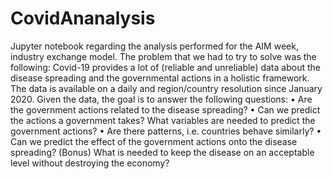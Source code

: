 # CovidAnanalysis
Jupyter notebook regarding the analysis performed for the AIM week, industry exchange model.
The problem that we had to try to solve was the following:
Covid-19 provides a lot of (reliable and unreliable) data about the disease spreading and the governmental actions in a holistic framework. The data is available on a daily and region/country resolution since January 2020.
Given the data, the goal is to answer the following questions:
• Are the government actions related to the disease spreading?
• Can we predict the actions a government takes? What variables are needed to predict the government actions?
• Are there patterns, i.e. countries behave similarly?
• Can we predict the effect of the government actions onto the disease spreading?
(Bonus) What is needed to keep the disease on an acceptable level without destroying the economy?
